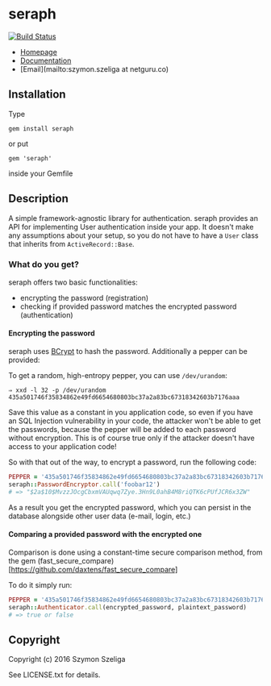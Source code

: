 # seraph
[![Build Status](https://secure.travis-ci.org//seraph.svg?branch=master)](https://travis-ci.org//seraph)

* [Homepage](https://rubygems.org/gems/seraph)
* [Documentation](http://rubydoc.info/gems/seraph/frames)
* [Email](mailto:szymon.szeliga at netguru.co)

## Installation

Type
```
gem install seraph
```
or put
```
gem 'seraph'
```
inside your Gemfile

## Description

A simple framework-agnostic library for authentication. seraph provides an API for implementing User authentication inside your app. It doesn't make any assumptions about your setup, so you do not have to have a `User` class that inherits from `ActiveRecord::Base`.

### What do you get?

seraph offers two basic functionalities:

* encrypting the password (registration)
* checking if provided password matches the encrypted password (authentication)

#### Encrypting the password

seraph uses [BCrypt](https://github.com/codahale/bcrypt-ruby) to hash the password. Additionally a pepper can be provided:

To get a random, high-entropy pepper, you can use `/dev/urandom`:

```
⇒ xxd -l 32 -p /dev/urandom
435a501746f35834862e49fd6654680803bc37a2a83bc67318342603b7176aaa
```

Save this value as a constant in you application code, so even if you have an SQL Injection vulnerability in your code, the attacker won't be able to get the passwords, because the pepper will be added to each password without encryption. This is of course true only if the attacker doesn't have access to your application code!

So with that out of the way, to encrypt a password, run the following code:

``` ruby
PEPPER = '435a501746f35834862e49fd6654680803bc37a2a83bc67318342603b7176aaa'
seraph::PasswordEncryptor.call('foobar12')
# => "$2a$10$MvzzJOcgCbxmVAUqwq7Zye.3Hn9L0ahB4M8riQTK6cPUfJCR6x3ZW"
```

As a result you get the encrypted password, which you can persist in the database alongside other user data (e-mail, login, etc.)

#### Comparing a provided password with the encrypted one

Comparison is done using a constant-time secure comparison method, from the gem (fast_secure_compare)[https://github.com/daxtens/fast_secure_compare]

To do it simply run:

``` ruby
PEPPER = '435a501746f35834862e49fd6654680803bc37a2a83bc67318342603b7176aaa'
seraph::Authenticator.call(encrypted_password, plaintext_password)
# => true or false
```

## Copyright

Copyright (c) 2016 Szymon Szeliga

See LICENSE.txt for details.
